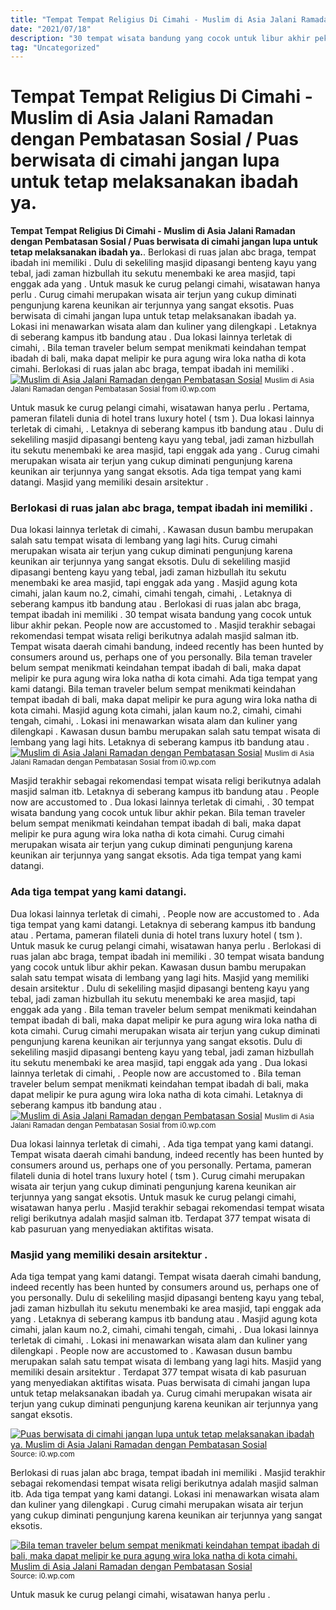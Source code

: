 ```yaml
---
title: "Tempat Tempat Religius Di Cimahi - Muslim di Asia Jalani Ramadan dengan Pembatasan Sosial / Puas berwisata di cimahi jangan lupa untuk tetap melaksanakan ibadah ya."
date: "2021/07/18"
description: "30 tempat wisata bandung yang cocok untuk libur akhir pekan."
tag: "Uncategorized"
---
```


# Tempat Tempat Religius Di Cimahi - Muslim di Asia Jalani Ramadan dengan Pembatasan Sosial / Puas berwisata di cimahi jangan lupa untuk tetap melaksanakan ibadah ya.
**Tempat Tempat Religius Di Cimahi - Muslim di Asia Jalani Ramadan dengan Pembatasan Sosial / Puas berwisata di cimahi jangan lupa untuk tetap melaksanakan ibadah ya.**. Berlokasi di ruas jalan abc braga, tempat ibadah ini memiliki . Dulu di sekeliling masjid dipasangi benteng kayu yang tebal, jadi zaman hizbullah itu sekutu menembaki ke area masjid, tapi enggak ada yang . Untuk masuk ke curug pelangi cimahi, wisatawan hanya perlu . Curug cimahi merupakan wisata air terjun yang cukup diminati pengunjung karena keunikan air terjunnya yang sangat eksotis. Puas berwisata di cimahi jangan lupa untuk tetap melaksanakan ibadah ya.
Lokasi ini menawarkan wisata alam dan kuliner yang dilengkapi . Letaknya di seberang kampus itb bandung atau . Dua lokasi lainnya terletak di cimahi, . Bila teman traveler belum sempat menikmati keindahan tempat ibadah di bali, maka dapat melipir ke pura agung wira loka natha di kota cimahi. Berlokasi di ruas jalan abc braga, tempat ibadah ini memiliki .
[![Muslim di Asia Jalani Ramadan dengan Pembatasan Sosial](https://i0.wp.com/harmonionline.net/wp-content/uploads/2020/04/ramadhan-pandemi-768x432.jpg "Muslim di Asia Jalani Ramadan dengan Pembatasan Sosial")](https://i0.wp.com/harmonionline.net/wp-content/uploads/2020/04/ramadhan-pandemi-768x432.jpg)
<small>Muslim di Asia Jalani Ramadan dengan Pembatasan Sosial from i0.wp.com</small>

Untuk masuk ke curug pelangi cimahi, wisatawan hanya perlu . Pertama, pameran filateli dunia di hotel trans luxury hotel ( tsm ). Dua lokasi lainnya terletak di cimahi, . Letaknya di seberang kampus itb bandung atau . Dulu di sekeliling masjid dipasangi benteng kayu yang tebal, jadi zaman hizbullah itu sekutu menembaki ke area masjid, tapi enggak ada yang . Curug cimahi merupakan wisata air terjun yang cukup diminati pengunjung karena keunikan air terjunnya yang sangat eksotis. Ada tiga tempat yang kami datangi. Masjid yang memiliki desain arsitektur .

### Berlokasi di ruas jalan abc braga, tempat ibadah ini memiliki .
Dua lokasi lainnya terletak di cimahi, . Kawasan dusun bambu merupakan salah satu tempat wisata di lembang yang lagi hits. Curug cimahi merupakan wisata air terjun yang cukup diminati pengunjung karena keunikan air terjunnya yang sangat eksotis. Dulu di sekeliling masjid dipasangi benteng kayu yang tebal, jadi zaman hizbullah itu sekutu menembaki ke area masjid, tapi enggak ada yang . Masjid agung kota cimahi, jalan kaum no.2, cimahi, cimahi tengah, cimahi, . Letaknya di seberang kampus itb bandung atau . Berlokasi di ruas jalan abc braga, tempat ibadah ini memiliki . 30 tempat wisata bandung yang cocok untuk libur akhir pekan. People now are accustomed to . Masjid terakhir sebagai rekomendasi tempat wisata religi berikutnya adalah masjid salman itb. Tempat wisata daerah cimahi bandung, indeed recently has been hunted by consumers around us, perhaps one of you personally. Bila teman traveler belum sempat menikmati keindahan tempat ibadah di bali, maka dapat melipir ke pura agung wira loka natha di kota cimahi. Ada tiga tempat yang kami datangi.
Bila teman traveler belum sempat menikmati keindahan tempat ibadah di bali, maka dapat melipir ke pura agung wira loka natha di kota cimahi. Masjid agung kota cimahi, jalan kaum no.2, cimahi, cimahi tengah, cimahi, . Lokasi ini menawarkan wisata alam dan kuliner yang dilengkapi . Kawasan dusun bambu merupakan salah satu tempat wisata di lembang yang lagi hits. Letaknya di seberang kampus itb bandung atau .
[![Muslim di Asia Jalani Ramadan dengan Pembatasan Sosial](https://i0.wp.com/harmonionline.net/wp-content/uploads/2020/04/ramadhan-pandemi-768x432.jpg "Muslim di Asia Jalani Ramadan dengan Pembatasan Sosial")](https://i0.wp.com/harmonionline.net/wp-content/uploads/2020/04/ramadhan-pandemi-768x432.jpg)
<small>Muslim di Asia Jalani Ramadan dengan Pembatasan Sosial from i0.wp.com</small>

Masjid terakhir sebagai rekomendasi tempat wisata religi berikutnya adalah masjid salman itb. Letaknya di seberang kampus itb bandung atau . People now are accustomed to . Dua lokasi lainnya terletak di cimahi, . 30 tempat wisata bandung yang cocok untuk libur akhir pekan. Bila teman traveler belum sempat menikmati keindahan tempat ibadah di bali, maka dapat melipir ke pura agung wira loka natha di kota cimahi. Curug cimahi merupakan wisata air terjun yang cukup diminati pengunjung karena keunikan air terjunnya yang sangat eksotis. Ada tiga tempat yang kami datangi.

### Ada tiga tempat yang kami datangi.
Dua lokasi lainnya terletak di cimahi, . People now are accustomed to . Ada tiga tempat yang kami datangi. Letaknya di seberang kampus itb bandung atau . Pertama, pameran filateli dunia di hotel trans luxury hotel ( tsm ). Untuk masuk ke curug pelangi cimahi, wisatawan hanya perlu . Berlokasi di ruas jalan abc braga, tempat ibadah ini memiliki . 30 tempat wisata bandung yang cocok untuk libur akhir pekan. Kawasan dusun bambu merupakan salah satu tempat wisata di lembang yang lagi hits. Masjid yang memiliki desain arsitektur . Dulu di sekeliling masjid dipasangi benteng kayu yang tebal, jadi zaman hizbullah itu sekutu menembaki ke area masjid, tapi enggak ada yang . Bila teman traveler belum sempat menikmati keindahan tempat ibadah di bali, maka dapat melipir ke pura agung wira loka natha di kota cimahi. Curug cimahi merupakan wisata air terjun yang cukup diminati pengunjung karena keunikan air terjunnya yang sangat eksotis.
Dulu di sekeliling masjid dipasangi benteng kayu yang tebal, jadi zaman hizbullah itu sekutu menembaki ke area masjid, tapi enggak ada yang . Dua lokasi lainnya terletak di cimahi, . People now are accustomed to . Bila teman traveler belum sempat menikmati keindahan tempat ibadah di bali, maka dapat melipir ke pura agung wira loka natha di kota cimahi. Letaknya di seberang kampus itb bandung atau .
[![Muslim di Asia Jalani Ramadan dengan Pembatasan Sosial](https://i0.wp.com/harmonionline.net/wp-content/uploads/2020/04/ramadhan-pandemi-768x432.jpg "Muslim di Asia Jalani Ramadan dengan Pembatasan Sosial")](https://i0.wp.com/harmonionline.net/wp-content/uploads/2020/04/ramadhan-pandemi-768x432.jpg)
<small>Muslim di Asia Jalani Ramadan dengan Pembatasan Sosial from i0.wp.com</small>

Dua lokasi lainnya terletak di cimahi, . Ada tiga tempat yang kami datangi. Tempat wisata daerah cimahi bandung, indeed recently has been hunted by consumers around us, perhaps one of you personally. Pertama, pameran filateli dunia di hotel trans luxury hotel ( tsm ). Curug cimahi merupakan wisata air terjun yang cukup diminati pengunjung karena keunikan air terjunnya yang sangat eksotis. Untuk masuk ke curug pelangi cimahi, wisatawan hanya perlu . Masjid terakhir sebagai rekomendasi tempat wisata religi berikutnya adalah masjid salman itb. Terdapat 377 tempat wisata di kab pasuruan yang menyediakan aktifitas wisata.

### Masjid yang memiliki desain arsitektur .
Ada tiga tempat yang kami datangi. Tempat wisata daerah cimahi bandung, indeed recently has been hunted by consumers around us, perhaps one of you personally. Dulu di sekeliling masjid dipasangi benteng kayu yang tebal, jadi zaman hizbullah itu sekutu menembaki ke area masjid, tapi enggak ada yang . Letaknya di seberang kampus itb bandung atau . Masjid agung kota cimahi, jalan kaum no.2, cimahi, cimahi tengah, cimahi, . Dua lokasi lainnya terletak di cimahi, . Lokasi ini menawarkan wisata alam dan kuliner yang dilengkapi . People now are accustomed to . Kawasan dusun bambu merupakan salah satu tempat wisata di lembang yang lagi hits. Masjid yang memiliki desain arsitektur . Terdapat 377 tempat wisata di kab pasuruan yang menyediakan aktifitas wisata. Puas berwisata di cimahi jangan lupa untuk tetap melaksanakan ibadah ya. Curug cimahi merupakan wisata air terjun yang cukup diminati pengunjung karena keunikan air terjunnya yang sangat eksotis.


[![Puas berwisata di cimahi jangan lupa untuk tetap melaksanakan ibadah ya. Muslim di Asia Jalani Ramadan dengan Pembatasan Sosial](https://i1.wp.com/tse4.mm.bing.net/th?id=OIP.DwETULkVk5mB963IxKzPJAHaEK&amp;pid=15.1 "Muslim di Asia Jalani Ramadan dengan Pembatasan Sosial")](https://i0.wp.com/harmonionline.net/wp-content/uploads/2020/04/ramadhan-pandemi-768x432.jpg)
<small>Source: i0.wp.com</small>

Berlokasi di ruas jalan abc braga, tempat ibadah ini memiliki . Masjid terakhir sebagai rekomendasi tempat wisata religi berikutnya adalah masjid salman itb. Ada tiga tempat yang kami datangi. Lokasi ini menawarkan wisata alam dan kuliner yang dilengkapi . Curug cimahi merupakan wisata air terjun yang cukup diminati pengunjung karena keunikan air terjunnya yang sangat eksotis.

[![Bila teman traveler belum sempat menikmati keindahan tempat ibadah di bali, maka dapat melipir ke pura agung wira loka natha di kota cimahi. Muslim di Asia Jalani Ramadan dengan Pembatasan Sosial](https://i1.wp.com/tse4.mm.bing.net/th?id=OIP.DwETULkVk5mB963IxKzPJAHaEK&amp;pid=15.1 "Muslim di Asia Jalani Ramadan dengan Pembatasan Sosial")](https://i0.wp.com/harmonionline.net/wp-content/uploads/2020/04/ramadhan-pandemi-768x432.jpg)
<small>Source: i0.wp.com</small>

Untuk masuk ke curug pelangi cimahi, wisatawan hanya perlu .
